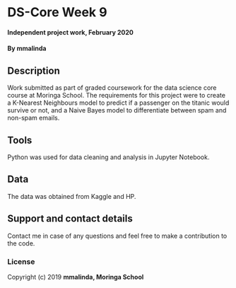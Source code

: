 # DS-Core Week 9
#### Independent project work, February 2020
#### By **mmalinda**
## Description
Work submitted as part of graded coursework for the data science core course at Moringa School.
The requirements for this project were to create a K-Nearest Neighbours model to predict if a passenger on the titanic would survive or not, and a Naive Bayes model to differentiate between spam and non-spam emails. 
## Tools
Python was used for data cleaning and analysis in Jupyter Notebook. 
## Data
The data was obtained from Kaggle and HP.
## Support and contact details
Contact me in case of any questions and feel free to make a contribution to the code.
### License
Copyright (c) 2019 **mmalinda, Moringa School**
